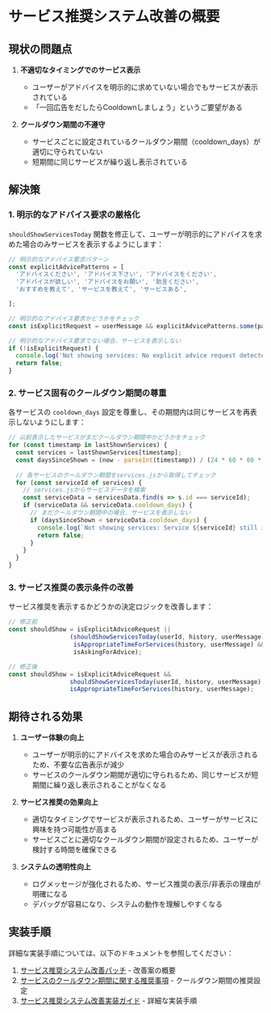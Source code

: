 # サービス推奨システム改善の概要

## 現状の問題点

1. **不適切なタイミングでのサービス表示**
   - ユーザーがアドバイスを明示的に求めていない場合でもサービスが表示されている
   - 「一回広告をだしたらCooldownしましょう」というご要望がある

2. **クールダウン期間の不遵守**
   - サービスごとに設定されているクールダウン期間（cooldown_days）が適切に守られていない
   - 短期間に同じサービスが繰り返し表示されている

## 解決策

### 1. 明示的なアドバイス要求の厳格化

`shouldShowServicesToday` 関数を修正して、ユーザーが明示的にアドバイスを求めた場合のみサービスを表示するようにします：

```javascript
// 明示的なアドバイス要求パターン
const explicitAdvicePatterns = [
  'アドバイスください', 'アドバイス下さい', 'アドバイスをください',
  'アドバイスが欲しい', 'アドバイスをお願い', '助言ください',
  'おすすめを教えて', 'サービスを教えて', 'サービスある',

];

// 明示的なアドバイス要求かどうかをチェック
const isExplicitRequest = userMessage && explicitAdvicePatterns.some(pattern => userMessage.includes(pattern));

// 明示的なアドバイス要求でない場合、サービスを表示しない
if (!isExplicitRequest) {
  console.log('Not showing services: No explicit advice request detected');
  return false;
}
```

### 2. サービス固有のクールダウン期間の尊重

各サービスの `cooldown_days` 設定を尊重し、その期間内は同じサービスを再表示しないようにします：

```javascript
// 以前表示したサービスがまだクールダウン期間中かどうかをチェック
for (const timestamp in lastShownServices) {
  const services = lastShownServices[timestamp];
  const daysSinceShown = (now - parseInt(timestamp)) / (24 * 60 * 60 * 1000);
  
  // 各サービスのクールダウン期間をservices.jsから取得してチェック
  for (const serviceId of services) {
    // services.jsからサービスデータを検索
    const serviceData = servicesData.find(s => s.id === serviceId);
    if (serviceData && serviceData.cooldown_days) {
      // まだクールダウン期間中の場合、サービスを表示しない
      if (daysSinceShown < serviceData.cooldown_days) {
        console.log(`Not showing services: Service ${serviceId} still in cooldown period (${daysSinceShown.toFixed(1)} days of ${serviceData.cooldown_days} days)`);
        return false;
      }
    }
  }
}
```

### 3. サービス推奨の表示条件の改善

サービス推奨を表示するかどうかの決定ロジックを改善します：

```javascript
// 修正前
const shouldShow = isExplicitAdviceRequest || 
                 (shouldShowServicesToday(userId, history, userMessage) && 
                  isAppropriateTimeForServices(history, userMessage) &&
                  isAskingForAdvice);

// 修正後
const shouldShow = isExplicitAdviceRequest && 
                 shouldShowServicesToday(userId, history, userMessage) && 
                 isAppropriateTimeForServices(history, userMessage);
```

## 期待される効果

1. **ユーザー体験の向上**
   - ユーザーが明示的にアドバイスを求めた場合のみサービスが表示されるため、不要な広告表示が減少
   - サービスのクールダウン期間が適切に守られるため、同じサービスが短期間に繰り返し表示されることがなくなる

2. **サービス推奨の効果向上**
   - 適切なタイミングでサービスが表示されるため、ユーザーがサービスに興味を持つ可能性が高まる
   - サービスごとに適切なクールダウン期間が設定されるため、ユーザーが検討する時間を確保できる

3. **システムの透明性向上**
   - ログメッセージが強化されるため、サービス推奨の表示/非表示の理由が明確になる
   - デバッグが容易になり、システムの動作を理解しやすくなる

## 実装手順

詳細な実装手順については、以下のドキュメントを参照してください：

1. [サービス推奨システム改善パッチ](service_recommendations_patch.md) - 改善案の概要
2. [サービスのクールダウン期間に関する推奨事項](service_cooldown_recommendations.md) - クールダウン期間の推奨設定
3. [サービス推奨システム改善実装ガイド](implementation_guide.md) - 詳細な実装手順 